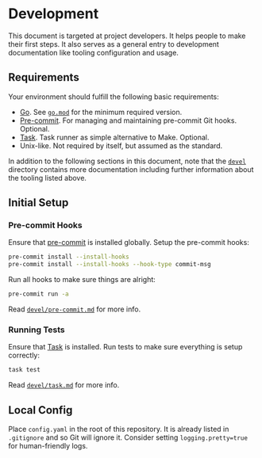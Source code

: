 # Development

This document is targeted at project developers. It helps people to make their
first steps. It also serves as a general entry to development documentation like
tooling configuration and usage.

## Requirements

Your environment should fulfill the following basic requirements:

- [Go](https://go.dev). See [`go.mod`](go.mod) for the minimum required version.
- [Pre-commit](https://pre-commit.com). For managing and maintaining pre-commit
  Git hooks. Optional.
- [Task](https://taskfile.dev). Task runner as simple alternative to Make.
  Optional.
- Unix-like. Not required by itself, but assumed as the standard.

In addition to the following sections in this document, note that the
[`devel`](devel) directory contains more documentation including further
information about the tooling listed above.

## Initial Setup

### Pre-commit Hooks

Ensure that [pre-commit](https://pre-commit.com) is installed globally. Setup
the pre-commit hooks:

```sh
pre-commit install --install-hooks
pre-commit install --install-hooks --hook-type commit-msg
```

Run all hooks to make sure things are alright:

```sh
pre-commit run -a
```

Read [`devel/pre-commit.md`](devel/pre-commit.md) for more info.

### Running Tests

Ensure that [Task](https://taskfile.dev) is installed. Run tests to make sure
everything is setup correctly:

```sh
task test
```

Read [`devel/task.md`](devel/task.md) for more info.

## Local Config

Place `config.yaml` in the root of this repository. It is already listed in
`.gitignore` and so Git will ignore it. Consider setting `logging.pretty=true`
for human-friendly logs.
